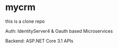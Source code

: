 # mycrm

this is a clone repo


Auth: 
IdentityServer4 & Oauth based Microservices

Backend:
ASP.NET Core 3.1  APIs

